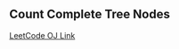 Count Complete Tree Nodes
---
[LeetCode OJ Link](https://leetcode.com/problems/count-complete-tree-nodes/)